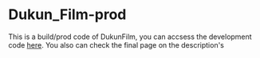# Dukun_Film-prod

This is a build/prod code of DukunFilm, you can accsess the development code [here](https://github.com/mansyuri69/Dukun_FIlm-dev). You also can check the final page on the description's
